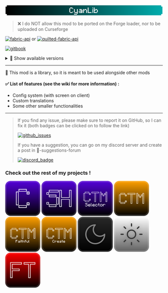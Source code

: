 ![banner](https://github.com/Aeldit/CyanLib/blob/1.20.x/images/banner_small.png?raw=true)
<!-- modrinth_exclude.start -->
> ❌ I do NOT allow this mod to be ported on the Forge loader, nor to be uploaded on Curseforge
<!-- modrinth_exclude.end -->
[![fabric-api](https://cdn.jsdelivr.net/npm/@intergrav/devins-badges@3/assets/cozy/requires/fabric-api_vector.svg)](https://modrinth.com/mod/fabric-api)
or
[![quilted-fabric-api](https://cdn.jsdelivr.net/npm/@intergrav/devins-badges@3/assets/cozy/requires/quilted-fabric-api_vector.svg)](https://modrinth.com/mod/qsl)

[![gitbook](https://cdn.jsdelivr.net/npm/@intergrav/devins-badges@3/assets/cozy/documentation/gitbook_vector.svg)](https://github.com/Aeldit/CyanLib/wiki)

<details>
<summary>🎴 Show available versions</summary>

|   MC Version    | Up to date | Latest Version |
|:---------------:|:----------:|:--------------:|
| 1.17.x - 1.18.x |     ❌      |    (0.1.8)     |
|   1.19-1.19.2   |     ❌      |    (0.4.1)     |
|     1.19.3      |     ❌      |    (0.1.9)     |
|     1.19.4      |     ✅      |     latest     |
|     1.20.x      |     ✅      |     latest     |
|     1.20.2      |     ✅      |     latest     |

</details>

***

📖 This mod is a library, so it is meant to be used alongside other mods

#### ✅ List of features (see the wiki for more information) :

- Config system (with screen on client)
- Custom translations
- Some other smaller functionalities

***

> If you find any issue, please make sure to report it on GitHub, so I can fix it (both badges can be clicked on to
> follow the link)
>
> [![github_issues](https://img.shields.io/github/issues/Aeldit/CyanLib?color=red&style=for-the-badge&logo=github)](https://github.com/Aeldit/CyanLib/issues)
>
> If you have a suggestion, you can go on my discord server and create a post in 🗽-suggestions-forum
>
> [![discord_badge](https://img.shields.io/discord/750243612473819188?color=7289da&label=DISCORD&logo=discord&logoColor=7289da&style=for-the-badge)](https://discord.gg/PcYPpqzhKS)

### Check out the rest of my projects !

[![cyan_badge](https://raw.githubusercontent.com/Aeldit/Aeldit/bef8e5f6a837ee8c3479a2550e92c0ac028200f3/images/cyan-cozy-minimal.svg)](https://modrinth.com/mod/cyan)
[![cyansethome_badge](https://raw.githubusercontent.com/Aeldit/Aeldit/fdcc5b2b359f2bcc51654d9a973674c4d8557fd4/images/cyansethome-cozy-minimal.svg)](https://modrinth.com/mod/cyansethome)
[![ctms_badge](https://raw.githubusercontent.com/Aeldit/Aeldit/d668bc7cd71d654d2331905a5ad425283dedab94/images/ctms-cozy-minimal.svg)](https://modrinth.com/mod/ctm-selector)
[![ctm_badge](https://raw.githubusercontent.com/Aeldit/Aeldit/e2fb5f7ffe92301f627540cebca28d9aa90c641d/images/ctm-cozy-minimal.svg)](https://modrinth.com/resourcepack/ctm-of-fabric)
[![ctm_faithful_badge](https://raw.githubusercontent.com/Aeldit/Aeldit/54529d9dbb33d35184f386269c889cef818e7e79/images/ctm-faithful-cozy-minimal.svg)](https://modrinth.com/resourcepack/ctm-faithful)
[![ctm_create_badge](https://raw.githubusercontent.com/Aeldit/Aeldit/54529d9dbb33d35184f386269c889cef818e7e79/images/ctm-create-cozy-minimal.svg)](https://modrinth.com/resourcepack/ctm-create)
[![dark_gui_badge](https://raw.githubusercontent.com/Aeldit/Aeldit/2f4a47b3752b28cbcd13c6d76c66a803d7fe1df5/images/dark-gui-cozy-minimal.svg)](https://modrinth.com/resourcepack/dark-smooth-gui)
[![light_gui_badge](https://raw.githubusercontent.com/Aeldit/Aeldit/2f4a47b3752b28cbcd13c6d76c66a803d7fe1df5/images/light-gui-cozy-minimal.svg)](https://modrinth.com/resourcepack/light-smooth-gui)
[![floating_texts_badge](https://raw.githubusercontent.com/Aeldit/Aeldit/c4163b0470c0d710ba2cd3314cd241b5669ef175/images/floating-texts-cozy-minimal.svg)](https://modrinth.com/datapack/floating-texts)
